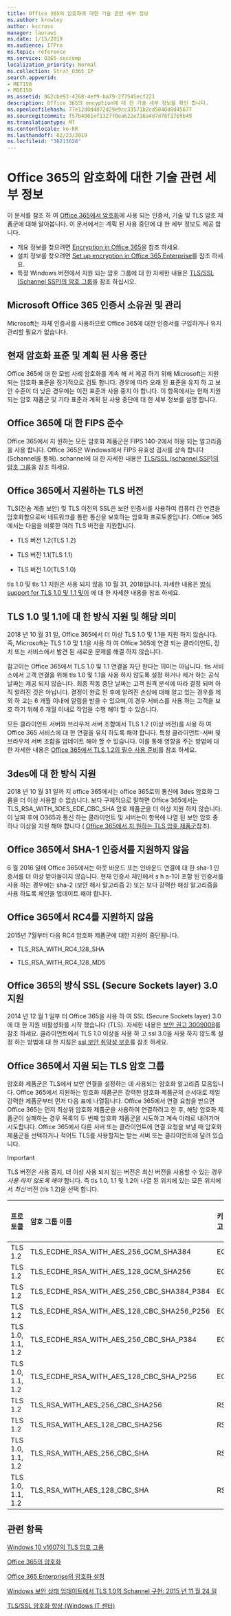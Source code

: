 ```yaml
---
title: Office 365의 암호화에 대한 기술 관련 세부 정보
ms.author: krowley
author: kccross
manager: laurawi
ms.date: 1/15/2019
ms.audience: ITPro
ms.topic: reference
ms.service: O365-seccomp
localization_priority: Normal
ms.collection: Strat_O365_IP
search.appverid:
- MET150
- MOE150
ms.assetid: 862cbe93-4268-4ef9-ba79-277545ecf221
description: Office 365의 encyption에 대 한 기술 세부 정보를 확인 합니다.
ms.openlocfilehash: 77e12d0d4872d29e9cc33571b2cd5040d8d45677
ms.sourcegitcommit: f57b4001ef1327f0ea622e716a4d7d78f1769b49
ms.translationtype: MT
ms.contentlocale: ko-KR
ms.lasthandoff: 02/23/2019
ms.locfileid: "30213628"
---
```

# <a name="technical-reference-details-about-encryption-in-office-365"></a>Office 365의 암호화에 대한 기술 관련 세부 정보

이 문서를 참조 하 여 [Office 365에서 암호화](encryption.md)에 사용 되는 인증서, 기술 및 TLS 암호 제품군에 대해 알아봅니다. 이 문서에서는 계획 된 사용 중단에 대 한 세부 정보도 제공 합니다.
  
- 개요 정보를 찾으려면 [Encryption in Office 365](encryption.md)을 참조 하세요.
- 설치 정보를 찾으려면 [Set up encryption in Office 365 Enterprise](set-up-encryption.md)를 참조 하세요.
- 특정 Windows 버전에서 지원 되는 암호 그룹에 대 한 자세한 내용은 [TLS/SSL (Schannel SSP)의 암호 그룹](https://docs.microsoft.com/windows/desktop/SecAuthN/cipher-suites-in-schannel)을 참조 하십시오.
    
## <a name="microsoft-office-365-certificate-ownership-and-management"></a>Microsoft Office 365 인증서 소유권 및 관리

Microsoft는 자체 인증서를 사용하므로 Office 365에 대한 인증서를 구입하거나 유지 관리할 필요가 없습니다.
  
## <a name="current-encryption-standards-and-planned-deprecations"></a>현재 암호화 표준 및 계획 된 사용 중단

Office 365에 대 한 모범 사례 암호화를 계속 해 서 제공 하기 위해 Microsoft는 지원 되는 암호화 표준을 정기적으로 검토 합니다. 경우에 따라 오래 된 표준을 유지 하 고 보안 수준이 더 낮은 경우에는 이전 표준과 사용 중지 야 합니다. 이 항목에서는 현재 지원 되는 암호 제품군 및 기타 표준과 계획 된 사용 중단에 대 한 세부 정보를 설명 합니다. 

## <a name="fips-compliance-for-office-365"></a>Office 365에 대 한 FIPS 준수
Office 365에서 지 원하는 모든 암호화 제품군은 FIPS 140-2에서 허용 되는 알고리즘을 사용 합니다. Office 365은 Windows에서 FIPS 유효성 검사를 상속 합니다 (Schannel을 통해). schannel에 대 한 자세한 내용은 [TLS/SSL (schannel SSP)의 암호 그룹](https://docs.microsoft.com/windows/desktop/SecAuthN/cipher-suites-in-schannel)을 참조 하세요.
  
## <a name="versions-of-tls-supported-by-office-365"></a>Office 365에서 지원하는 TLS 버전

TLS(전송 계층 보안) 및 TLS 이전의 SSL은 보안 인증서를 사용하여 컴퓨터 간 연결을 암호화함으로써 네트워크를 통한 통신을 보호하는 암호화 프로토콜입니다. Office 365에서는 다음을 비롯한 여러 TLS 버전을 지원합니다.
  
- TLS 버전 1.2(TLS 1.2)
    
- TLS 버전 1.1(TLS 1.1)
    
- TLS 버전 1.0(TLS 1.0)
    
 tls 1.0 및 tls 1.1 지원은 사용 되지 않음 10 월 31, 2018입니다. 자세한 내용은 [방식 support for TLS 1.0 및 1.1 및이](technical-reference-details-about-encryption.md#TLS11and12deprecation) 에 대 한 자세한 내용을 참조 하세요. 
  
## <a name="deprecating-support-for-tls-10-and-11-and-what-this-means-for-you"></a>TLS 1.0 및 1.1에 대 한 방식 지원 및 해당 의미
<a name="TLS11and12deprecation"> </a>

2018 년 10 월 31 일, Office 365에서 더 이상 TLS 1.0 및 1.1을 지원 하지 않습니다. 즉, Microsoft는 TLS 1.0 및 1.1을 사용 하 여 Office 365에 연결 되는 클라이언트, 장치 또는 서비스에서 발견 된 새로운 문제를 해결 하지 않습니다.

참고이는 Office 365에서 TLS 1.0 및 1.1 연결을 차단 한다는 의미는 아닙니다. tls 서비스에서 고객 연결을 위해 tls 1.0 및 1.1을 사용 하지 않도록 설정 하거나 제거 하는 공식 날짜는 제공 되지 않습니다. 최종 작동 중단 날짜는 고객 원격 분석에 따라 결정 되며 아직 알려진 것은 아닙니다. 결정이 완료 된 후에 알려진 손상에 대해 알고 있는 경우를 제외 하 고는 6 개월 이내에 알림을 받을 수 있으며,이 경우 서비스를 사용 하는 고객을 보호 하기 위해 6 개월 이내로 작업을 수행 해야 할 수 있습니다.

모든 클라이언트 서버와 브라우저 서버 조합에서 TLS 1.2 (이상 버전)를 사용 하 여 Office 365 서비스에 대 한 연결을 유지 하도록 해야 합니다. 특정 클라이언트-서버 및 브라우저 서버 조합을 업데이트 해야 할 수 있습니다. 이를 통해 영향을 주는 방법에 대 한 자세한 내용은 [Office 365에서 TLS 1.2의 필수 사용 준비](https://support.microsoft.com/en-us/help/4057306/preparing-for-tls-1-2-in-office-365)를 참조 하세요.
  
## <a name="deprecating-support-for-3des"></a>3des에 대 한 방식 지원
<a name="TLS11and12deprecation"> </a>

2018 년 10 월 31 일까 지 office 365에서는 office 365로의 통신에 3des 암호화 그룹을 더 이상 사용할 수 없습니다. 보다 구체적으로 말하면 Office 365에서는 TLS_RSA_WITH_3DES_EDE_CBC_SHA 암호 제품군을 더 이상 지원 하지 않습니다. 이 날짜 후에 O365과 통신 하는 클라이언트 및 서버는이 항목에 나열 된 보안 암호 중 하나 이상을 지원 해야 합니다 ( [Office 365에서 지 원하는 TLS 암호 제품군](technical-reference-details-about-encryption.md#TLSCipherSuites)참조).
  
## <a name="deprecating-sha-1-certificate-support-in-office-365"></a>Office 365에서 SHA-1 인증서를 지원하지 않음
<a name="TLS11and12deprecation"> </a>

6 월 2016 일에 Office 365에서는 아웃 바운드 또는 인바운드 연결에 대 한 sha-1 인증서를 더 이상 받아들이지 않습니다. 현재 인증서 체인에서 s h a-1이 포함 된 인증서를 사용 하는 경우에는 sha-2 (보안 해시 알고리즘 2) 또는 보다 강력한 해싱 알고리즘을 사용 하도록 체인을 업데이트 해야 합니다.
  
## <a name="deprecating-rc4-support-in-office-365"></a>Office 365에서 RC4를 지원하지 않음
<a name="TLS11and12deprecation"> </a>

2015년 7월부터 다음 RC4 암호화 제품군에 대한 지원이 중단됩니다.
  
- TLS_RSA_WITH_RC4_128_SHA
    
- TLS_RSA_WITH_RC4_128_MD5
    
## <a name="deprecating-secure-sockets-layer-ssl-30-support-in-office-365"></a>Office 365의 방식 SSL (Secure Sockets layer) 3.0 지원
<a name="TLS11and12deprecation"> </a>

2014 년 12 월 1 일부 터 Office 365을 사용 하 여 SSL (Secure Sockets layer) 3.0에 대 한 지원 비활성화를 시작 했습니다 (TLS). 자세한 내용은 [보안 권고 3009008](https://technet.microsoft.com/library/security/3009008.aspx)를 참조 하세요. 클라이언트에서 TLS 1.0 이상을 사용 하 고 ssl 3.0을 사용 하지 않도록 설정 하는 방법에 대 한 지침은 [ssl 보안 취약성 보호](http://blogs.office.com/2014/10/29/protecting-ssl-3-0-vulnerability/)를 참조 하세요.
  
## <a name="tls-cipher-suites-supported-by-office-365"></a>Office 365에서 지원 되는 TLS 암호 그룹
<a name="TLSCipherSuites"> </a>

암호화 제품군은 TLS에서 보안 연결을 설정하는 데 사용되는 암호화 알고리즘 모음입니다. Office 365에서 지원하는 암호화 제품군은 강력한 암호화 제품군의 순서대로 제일 강력한 제품군부터 먼저 다음 표에 나열됩니다. Office 365에서 연결 요청을 받으면 Office 365는 먼저 최상위 암호화 제품군을 사용하여 연결하려고 한 후, 해당 암호화 제품군이 실패하는 경우 목록의 두 번째 암호화 제품군을 시도하고 계속 아래로 내려가며 시도합니다. Office 365에서 다른 서버 또는 클라이언트에 연결 요청을 보낼 때 암호화 제품군을 선택하거나 적어도 TLS를 사용할지는 받는 서버 또는 클라이언트에 달려 있습니다.

> [!IMPORTANT]
> TLS 버전은 사용 중지, 더 이상 사용 되지 않는 버전은 최신 버전을 사용할 수 있는 경우 *사용 하지 않도록 해야* 합니다. 즉 tls 1.0, 1.1 및 1.2이 나열 된 위치에 있는 모든 위치에서 *최신* 버전 (tls 1.2)을 선택 합니다.
  
|**프로토콜**|**암호 그룹 이름**|**키 교환 알고리즘/강도**|**PFS(Perfect Forward Secrecy) 지원**|**인증 알고리즘/강도**|**암호화/강도**|
|:-----|:-----|:-----|:-----|:-----|:-----|
|TLS 1.2  <br/> |TLS_ECDHE_RSA_WITH_AES_256_GCM_SHA384  <br/> |ECDH/192  <br/> |예  <br/> |RSA/112  <br/> |AES/256  <br/> |
|TLS 1.2  <br/> |TLS_ECDHE_RSA_WITH_AES_128_GCM_SHA256  <br/> |ECDH/128  <br/> |예  <br/> |RSA/112  <br/> |AES/128  <br/> |
|TLS 1.2  <br/> |TLS_ECDHE_RSA_WITH_AES_256_CBC_SHA384_P384  <br/> |ECDH/192  <br/> |예  <br/> |RSA/112  <br/> |AES/256  <br/> |
|TLS 1.2  <br/> |TLS_ECDHE_RSA_WITH_AES_128_CBC_SHA256_P256  <br/> |ECDH/128  <br/> |예  <br/> |RSA/112  <br/> |AES/128  <br/> |
|TLS 1.0, 1.1, 1.2  <br/> |TLS_ECDHE_RSA_WITH_AES_256_CBC_SHA_P384  <br/> |ECDH/192  <br/> |예  <br/> |RSA/112  <br/> |AES/256  <br/> |
|TLS 1.0, 1.1, 1.2  <br/> |TLS_ECDHE_RSA_WITH_AES_128_CBC_SHA_P256  <br/> |ECDH/128  <br/> |예  <br/> |RSA/112  <br/> |AES/128  <br/> |
|TLS 1.2  <br/> |TLS_RSA_WITH_AES_256_CBC_SHA256  <br/> |RSA/112  <br/> |아니요  <br/> |RSA/112  <br/> |AES/256  <br/> |
|TLS 1.2  <br/> |TLS_RSA_WITH_AES_128_CBC_SHA256  <br/> |RSA/112  <br/> |아니요  <br/> |RSA/112  <br/> |AES/128  <br/> |
|TLS 1.0, 1.1, 1.2  <br/> |TLS_RSA_WITH_AES_256_CBC_SHA  <br/> |RSA/112  <br/> |아니요  <br/> |RSA/112  <br/> |AES/256  <br/> |
|TLS 1.0, 1.1, 1.2  <br/> |TLS_RSA_WITH_AES_128_CBC_SHA  <br/> |RSA/112  <br/> |아니요  <br/> |RSA/112  <br/> |AES/128  <br/> |
   
## <a name="related-topics"></a>관련 항목
[Windows 10 v1607의 TLS 암호 그룹](https://docs.microsoft.com/windows/desktop/SecAuthN/tls-cipher-suites-in-windows-10-v1607)

[Office 365의 암호화](encryption.md)
  
[Office 365 Enterprise의 암호화 설정](set-up-encryption.md)
  
[Windows 보안 상태 업데이트에서 TLS 1.0의 Schannel 구현: 2015 년 11 월 24 일](https://support.microsoft.com/kb/3117336)
  
[TLS/SSL 암호화 향상 (Windows IT 센터)](https://technet.microsoft.com/en-us/library/cc766285%28v=ws.10%29.aspx)
  

